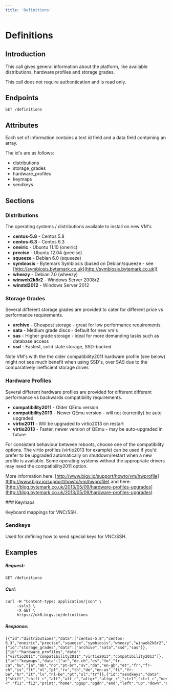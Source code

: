 ```yaml
---
title: 'Definitions'
---
```


# Definitions

## Introduction 

This call gives general information about the platform, like available distributions, hardware profiles and storage grades.

This call does not require authentication and is read only.


## Endpoints

    GET /definitions


## Attributes

Each set of information contains a text id field and a data field containing an array.

The id's are as follows:

* distributions
* storage_grades
* hardware_profiles
* keymaps
* sendkeys


## Sections


### Distributions

The operating systems / distributions available to install on new VM's

* **centos-5.8** - Centos 5.8
* **centos-6.3** - Centos 6.3
* **oneiric** - Ubuntu 11.10 (oneiric)
* **precise** - Ubuntu 12.04 (precise)
* **squeeze** - Debian 6.0 (squeeze)
* **symbiosis** - Bytemark Symbiosis (based on Debian/squeeze - see [http://symbiosis.bytemark.co.uk](http://symbiosis.bytemark.co.uk])
* **wheezy** - Debian 7.0 (wheezy)
* **winweb2k8r2** - Windows Server 2008r2
* **winstd2012** - Windows Server 2012


### Storage Grades

Several different storage grades are provided to cater for different price vs performance requirements.

* **archive** - Cheapest storage - great for low performance requirements.
* **sata** - Medium grade discs - default for new vm's
* **sas** - Higher grade storage - ideal for more demanding tasks such as database access
* **ssd** - Fastest, solid state storage, SSD-backed

Note VM's with the the older compatibility2011 hardware profile (see below) might not see much benefit when using SSD's, over SAS due to the comparatively inefficient storage driver.


### Hardware Profiles

Several different hardware profiles are provided for different different performance vs backwards compatibility requirements.

* **compatibility2011** - Older QEmu version
* **compatibility2013** - Newer QEmu version - will not (currently) be auto upgraded
* **virtio2011** - Will be upgraded to virtio2013 on restart
* **virtio2013** - Faster, newer version of QEmu - may be auto-upgraded in future

For consistent behaviour between reboots, choose one of the compatibility options. The virtio profiles
(virtio2013 for example) can be used if you'd prefer to be upgraded automatically on shutdown/restart
when a new profile is available. Some operating systems without the appropriate drivers may need the
compatibility2011 option.

More information here: [http://www.bigv.io/support/howto/vm/hwprofile](http://www.bigv.io/support/howto/vm/hwprofile) and here: [http://blog.bytemark.co.uk/2013/05/09/hardware-profiles-upgrades](http://blog.bytemark.co.uk/2013/05/09/hardware-profiles-upgrades)


### Keymaps

Keyboard mappings for VNC/SSH.


### Sendkeys

Used for defining how to send special keys for VNC/SSH.


## Examples

##### Request:

    GET /definitions

##### Curl:

    curl -H "Content-type: application/json" \
         -sslv3 \
         -X GET \
         https://uk0.bigv.io/definitions

##### Response:

    [{"id":"distributions","data":["centos-5.8","centos-6.3","oneiric","precise","squeeze","symbiosis","wheezy","winweb2k8r2","winstd2012"]}
    {"id":"storage_grades","data":["archive","sata","ssd","sas"]},
    {"id":"hardware_profiles","data":["virtio2011","compatibility2011","virtio2013","compatibility2013"]},
    {"id":"keymaps","data":["ar","de-ch","es","fo","fr-ca","hu","ja","mk","no","pt-br","sv","da","en-gb","et","fr","fr-ch","is","lt","nl","pl","ru","th","de","en-us","fi","fr-be","hr","it","lv","nl-be","pt","sl","tr"]},{"id":"sendkeys","data":["shift","shift_r","alt","alt_r","altgr","altgr_r","ctrl","ctrl_r","menu","esc","1","2","3","4","5","6","7","8","9","0","minus","equal","backspace","tab","q","w","e","r","t","y","u","i","o","p","ret","a","s","d","f","g","h","j","k","l","z","x","c","v","b","n","m","comma","dot","slash","asterisk","spc","caps_lock","f1","f2","f3","f4","f5","f6","f7","f8","f9","f10","num_lock","scroll_lock","kp_divide","kp_multiply","kp_subtract","kp_add","kp_enter","kp_decimal","sysrq","kp_0","kp_1","kp_2","kp_3","kp_4","kp_5","kp_6","kp_7","kp_8","kp_9","<","f11","f12","print","home","pgup","pgdn","end","left","up","down","right","insert","delete"]}]
